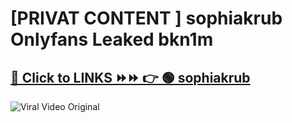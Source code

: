
 # [PRIVAT CONTENT ] sophiakrub Onlyfans Leaked bkn1m

## <h2><a href="https://clipsfans.com/sophiakrub&ref=git">🔗 Click to LINKS ⏩⏩ 👉 🟢 sophiakrub </a></h2>

<a href="https://clipsfans.com/sophiakrub&ref=git" rel="nofollow" data-target="animated-image.originalLink"><img src="https://i.ibb.co.com/xMMVF88/686577567.gif" alt="Viral Video Original" style="max-width: 100%; display: inline-block;" data-target="animated-image.originalImage"></a>

